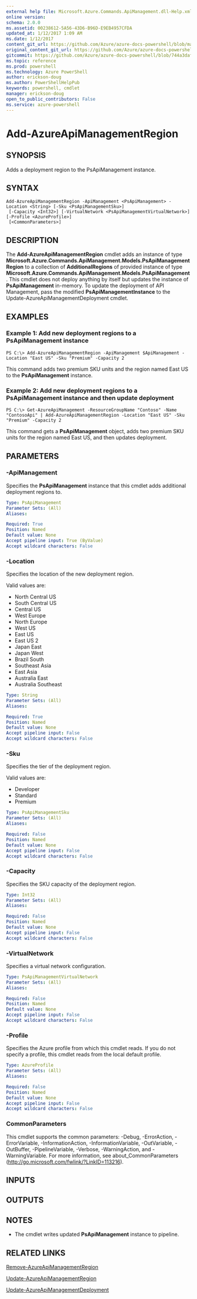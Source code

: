 ```yaml
---
external help file: Microsoft.Azure.Commands.ApiManagement.dll-Help.xml
online version: 
schema: 2.0.0
ms.assetid: 00238612-5A56-43D6-B96D-E9EB4957CFDA
updated_at: 1/12/2017 1:09 AM
ms.date: 1/12/2017
content_git_url: https://github.com/Azure/azure-docs-powershell/blob/master/azureps-cmdlets-docs/ResourceManager/AzureRM.ApiManagement/v0.9.8/Add-AzureApiManagementRegion.md
original_content_git_url: https://github.com/Azure/azure-docs-powershell/blob/master/azureps-cmdlets-docs/ResourceManager/AzureRM.ApiManagement/v0.9.8/Add-AzureApiManagementRegion.md
gitcommit: https://github.com/Azure/azure-docs-powershell/blob/744a3daf267d93d9084ba9f20bf25d56439bcc7f/azureps-cmdlets-docs/ResourceManager/AzureRM.ApiManagement/v0.9.8/Add-AzureApiManagementRegion.md
ms.topic: reference
ms.prod: powershell
ms.technology: Azure PowerShell
author: erickson-doug
ms.author: PowerShellHelpPub
keywords: powershell, cmdlet
manager: erickson-doug
open_to_public_contributors: False
ms.service: azure-powershell
---
```


# Add-AzureApiManagementRegion

## SYNOPSIS
Adds a deployment region to the PsApiManagement instance.

## SYNTAX

```
Add-AzureApiManagementRegion -ApiManagement <PsApiManagement> -Location <String> [-Sku <PsApiManagementSku>]
 [-Capacity <Int32>] [-VirtualNetwork <PsApiManagementVirtualNetwork>] [-Profile <AzureProfile>]
 [<CommonParameters>]
```

## DESCRIPTION
The **Add-AzureApiManagementRegion** cmdlet adds an instance of type **Microsoft.Azure.Commands.ApiManagement.Models.PsApiManagementRegion** to a collection of **AdditionalRegions** of provided instance of type **Microsoft.Azure.Commands.ApiManagement.Models.PsApiManagement**.
This cmdlet does not deploy anything by itself but updates the instance of **PsApiManagement** in-memory.
To update the deployment of API Management, pass the modified **PsApiManagementInstance** to the Update-AzureApiManagementDeployment cmdlet.

## EXAMPLES

### Example 1: Add new deployment regions to a PsApiManagement instance
```
PS C:\> Add-AzureApiManagementRegion -ApiManagement $ApiManagement -Location "East US" -Sku "Premium" -Capacity 2
```

This command adds two premium SKU units and the region named East US to the **PsApiManagement** instance.

### Example 2: Add new deployment regions to a PsApiManagement instance and then update deployment
```
PS C:\> Get-AzureApiManagement -ResourceGroupName "Contoso" -Name "ContosoApi" | Add-AzureApiManagementRegion -Location "East US" -Sku "Premium" -Capacity 2
```

This command gets a **PsApiManagement** object, adds two premium SKU units for the region named East US, and then updates deployment.

## PARAMETERS

### -ApiManagement
Specifies the **PsApiManagement** instance that this cmdlet adds additional deployment regions to.

```yaml
Type: PsApiManagement
Parameter Sets: (All)
Aliases: 

Required: True
Position: Named
Default value: None
Accept pipeline input: True (ByValue)
Accept wildcard characters: False
```

### -Location
Specifies the location of the new deployment region.

Valid values are: 

- North Central US
- South Central US
- Central US
- West Europe
- North Europe
- West US
- East US
- East US 2
- Japan East
- Japan West
- Brazil South
- Southeast Asia
- East Asia
- Australia East
- Australia Southeast

```yaml
Type: String
Parameter Sets: (All)
Aliases: 

Required: True
Position: Named
Default value: None
Accept pipeline input: False
Accept wildcard characters: False
```

### -Sku
Specifies the tier of the deployment region.

Valid values are: 

- Developer
- Standard
- Premium

```yaml
Type: PsApiManagementSku
Parameter Sets: (All)
Aliases: 

Required: False
Position: Named
Default value: None
Accept pipeline input: False
Accept wildcard characters: False
```

### -Capacity
Specifies the SKU capacity of the deployment region.

```yaml
Type: Int32
Parameter Sets: (All)
Aliases: 

Required: False
Position: Named
Default value: None
Accept pipeline input: False
Accept wildcard characters: False
```

### -VirtualNetwork
Specifies a virtual network configuration.

```yaml
Type: PsApiManagementVirtualNetwork
Parameter Sets: (All)
Aliases: 

Required: False
Position: Named
Default value: None
Accept pipeline input: False
Accept wildcard characters: False
```

### -Profile
Specifies the Azure profile from which this cmdlet reads.
If you do not specify a profile, this cmdlet reads from the local default profile.

```yaml
Type: AzureProfile
Parameter Sets: (All)
Aliases: 

Required: False
Position: Named
Default value: None
Accept pipeline input: False
Accept wildcard characters: False
```

### CommonParameters
This cmdlet supports the common parameters: -Debug, -ErrorAction, -ErrorVariable, -InformationAction, -InformationVariable, -OutVariable, -OutBuffer, -PipelineVariable, -Verbose, -WarningAction, and -WarningVariable. For more information, see about_CommonParameters (http://go.microsoft.com/fwlink/?LinkID=113216).

## INPUTS

## OUTPUTS

## NOTES
* The cmdlet writes updated **PsApiManagement** instance to pipeline.

## RELATED LINKS

[Remove-AzureApiManagementRegion](xref:ResourceManager/AzureRM.ApiManagement/v0.9.8/Remove-AzureApiManagementRegion.md)

[Update-AzureApiManagementRegion](xref:ResourceManager/AzureRM.ApiManagement/v0.9.8/Update-AzureApiManagementRegion.md)

[Update-AzureApiManagementDeployment](xref:ResourceManager/AzureRM.ApiManagement/v0.9.8/Update-AzureApiManagementDeployment.md)


